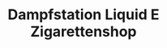 ---
title: "Dampfstation Liquid E Zigarettenshop"
url: /halle-westf/dampfstation-liquid-e-zigarettenshop/
shop: Spirituosen
---